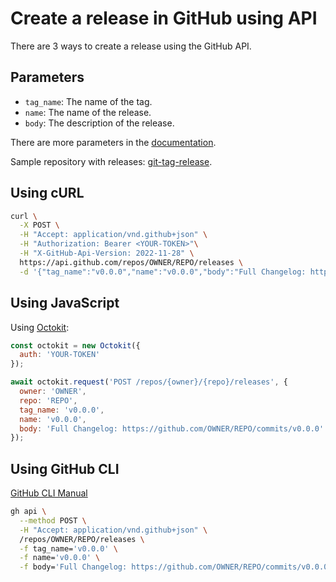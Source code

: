 # Create a release in GitHub using API

There are 3 ways to create a release using the GitHub API. 

## Parameters

- `tag_name`: The name of the tag.
- `name`: The name of the release.
- `body`: The description of the release.

There are more parameters in the [documentation](https://docs.github.com/en/rest/releases/releases#create-a-release).

Sample repository with releases: [git-tag-release](https://github.com/petermekhaeil/git-tag-release/releases).

## Using cURL

```bash
curl \
  -X POST \
  -H "Accept: application/vnd.github+json" \
  -H "Authorization: Bearer <YOUR-TOKEN>"\
  -H "X-GitHub-Api-Version: 2022-11-28" \
  https://api.github.com/repos/OWNER/REPO/releases \
  -d '{"tag_name":"v0.0.0","name":"v0.0.0","body":"Full Changelog: https://github.com/OWNER/REPO/commits/v0.0.0"}'
```

## Using JavaScript

Using [Octokit](https://github.com/octokit/core.js#readme):

```js
const octokit = new Octokit({
  auth: 'YOUR-TOKEN'
});

await octokit.request('POST /repos/{owner}/{repo}/releases', {
  owner: 'OWNER',
  repo: 'REPO',
  tag_name: 'v0.0.0',
  name: 'v0.0.0',
  body: 'Full Changelog: https://github.com/OWNER/REPO/commits/v0.0.0'
});
```

## Using GitHub CLI

[GitHub CLI Manual](https://cli.github.com/manual/gh_api)

```bash
gh api \
  --method POST \
  -H "Accept: application/vnd.github+json" \
  /repos/OWNER/REPO/releases \
  -f tag_name='v0.0.0' \
  -f name='v0.0.0' \
  -f body='Full Changelog: https://github.com/OWNER/REPO/commits/v0.0.0'
```
